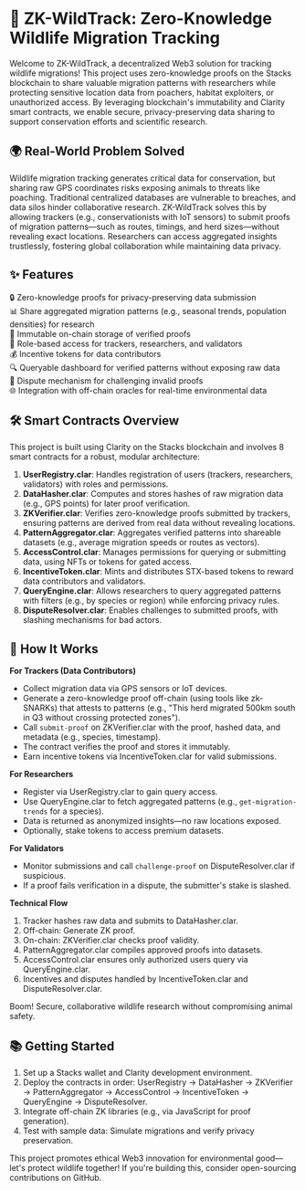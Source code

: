 # 🦌 ZK-WildTrack: Zero-Knowledge Wildlife Migration Tracking

Welcome to ZK-WildTrack, a decentralized Web3 solution for tracking wildlife migrations! This project uses zero-knowledge proofs on the Stacks blockchain to share valuable migration patterns with researchers while protecting sensitive location data from poachers, habitat exploiters, or unauthorized access. By leveraging blockchain's immutability and Clarity smart contracts, we enable secure, privacy-preserving data sharing to support conservation efforts and scientific research.

## 🌍 Real-World Problem Solved

Wildlife migration tracking generates critical data for conservation, but sharing raw GPS coordinates risks exposing animals to threats like poaching. Traditional centralized databases are vulnerable to breaches, and data silos hinder collaborative research. ZK-WildTrack solves this by allowing trackers (e.g., conservationists with IoT sensors) to submit proofs of migration patterns—such as routes, timings, and herd sizes—without revealing exact locations. Researchers can access aggregated insights trustlessly, fostering global collaboration while maintaining data privacy.

## ✨ Features

🔒 Zero-knowledge proofs for privacy-preserving data submission  
📊 Share aggregated migration patterns (e.g., seasonal trends, population densities) for research  
🦺 Immutable on-chain storage of verified proofs  
👥 Role-based access for trackers, researchers, and validators  
💰 Incentive tokens for data contributors  
🔍 Queryable dashboard for verified patterns without exposing raw data  
🚨 Dispute mechanism for challenging invalid proofs  
🌐 Integration with off-chain oracles for real-time environmental data  

## 🛠 Smart Contracts Overview

This project is built using Clarity on the Stacks blockchain and involves 8 smart contracts for a robust, modular architecture:

1. **UserRegistry.clar**: Handles registration of users (trackers, researchers, validators) with roles and permissions.  
2. **DataHasher.clar**: Computes and stores hashes of raw migration data (e.g., GPS points) for later proof verification.  
3. **ZKVerifier.clar**: Verifies zero-knowledge proofs submitted by trackers, ensuring patterns are derived from real data without revealing locations.  
4. **PatternAggregator.clar**: Aggregates verified patterns into shareable datasets (e.g., average migration speeds or routes as vectors).  
5. **AccessControl.clar**: Manages permissions for querying or submitting data, using NFTs or tokens for gated access.  
6. **IncentiveToken.clar**: Mints and distributes STX-based tokens to reward data contributors and validators.  
7. **QueryEngine.clar**: Allows researchers to query aggregated patterns with filters (e.g., by species or region) while enforcing privacy rules.  
8. **DisputeResolver.clar**: Enables challenges to submitted proofs, with slashing mechanisms for bad actors.

## 🚀 How It Works

**For Trackers (Data Contributors)**  
- Collect migration data via GPS sensors or IoT devices.  
- Generate a zero-knowledge proof off-chain (using tools like zk-SNARKs) that attests to patterns (e.g., "This herd migrated 500km south in Q3 without crossing protected zones").  
- Call `submit-proof` on ZKVerifier.clar with the proof, hashed data, and metadata (e.g., species, timestamp).  
- The contract verifies the proof and stores it immutably.  
- Earn incentive tokens via IncentiveToken.clar for valid submissions.  

**For Researchers**  
- Register via UserRegistry.clar to gain query access.  
- Use QueryEngine.clar to fetch aggregated patterns (e.g., `get-migration-trends` for a species).  
- Data is returned as anonymized insights—no raw locations exposed.  
- Optionally, stake tokens to access premium datasets.  

**For Validators**  
- Monitor submissions and call `challenge-proof` on DisputeResolver.clar if suspicious.  
- If a proof fails verification in a dispute, the submitter's stake is slashed.  

**Technical Flow**  
1. Tracker hashes raw data and submits to DataHasher.clar.  
2. Off-chain: Generate ZK proof.  
3. On-chain: ZKVerifier.clar checks proof validity.  
4. PatternAggregator.clar compiles approved proofs into datasets.  
5. AccessControl.clar ensures only authorized users query via QueryEngine.clar.  
6. Incentives and disputes handled by IncentiveToken.clar and DisputeResolver.clar.  

Boom! Secure, collaborative wildlife research without compromising animal safety.

## 📚 Getting Started

1. Set up a Stacks wallet and Clarity development environment.  
2. Deploy the contracts in order: UserRegistry → DataHasher → ZKVerifier → PatternAggregator → AccessControl → IncentiveToken → QueryEngine → DisputeResolver.  
3. Integrate off-chain ZK libraries (e.g., via JavaScript for proof generation).  
4. Test with sample data: Simulate migrations and verify privacy preservation.  

This project promotes ethical Web3 innovation for environmental good—let's protect wildlife together! If you're building this, consider open-sourcing contributions on GitHub.